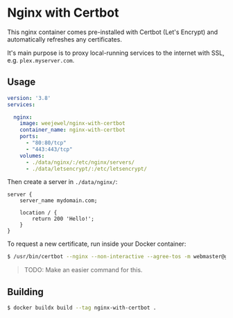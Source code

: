# Nginx with Certbot

This nginx container comes pre-installed with Certbot (Let's Encrypt) and automatically refreshes any certificates.

It's main purpose is to proxy local-running services to the internet with SSL, e.g. `plex.myserver.com`.

## Usage

```yaml
version: '3.8'
services:

  nginx:
    image: weejewel/nginx-with-certbot
    container_name: nginx-with-certbot
    ports:
      - "80:80/tcp"
      - "443:443/tcp"
    volumes:
      - ./data/nginx/:/etc/nginx/servers/
      - ./data/letsencrypt/:/etc/letsencrypt/
```

Then create a server in `./data/nginx/`:

```
server {
    server_name mydomain.com;

    location / {
        return 200 'Hello!';
    }
}

```

To request a new certificate, run inside your Docker container:

```bash
$ /usr/bin/certbot --nginx --non-interactive --agree-tos -m webmaster@google.com -d mydomain.com
```

> TODO: Make an easier command for this.

## Building


```bash
$ docker buildx build --tag nginx-with-certbot .
```